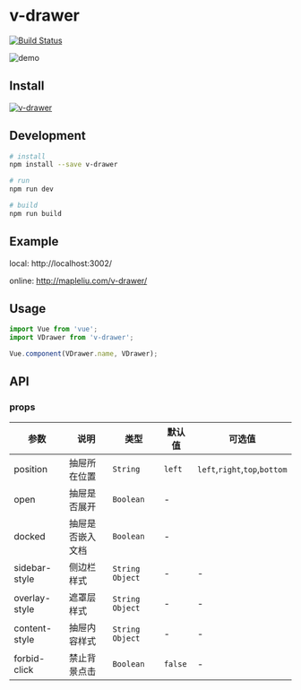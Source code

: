 # v-drawer
[![Build Status](https://travis-ci.org/liujian10/v-drawer.svg?branch=master)](https://travis-ci.org/liujian10/v-drawer)

![demo](https://cdn.jsdelivr.net/npm/v-drawer@1.0.9/assets/sheet.jpg)

## Install

[![v-drawer](https://nodei.co/npm/v-drawer.png)](https://npmjs.org/package/v-drawer)

## Development

```bash
# install
npm install --save v-drawer

# run
npm run dev

# build
npm run build
```

## Example

local: http://localhost:3002/

online: http://mapleliu.com/v-drawer/

## Usage

```js
import Vue from 'vue';
import VDrawer from 'v-drawer';

Vue.component(VDrawer.name, VDrawer);
```

## API

### props

| 参数 | 说明 | 类型 | 默认值 | 可选值 |
|-----------|-----------|-----------|-------------|-------------|
| position | 抽屉所在位置 | `String` | `left` | `left`,`right`,`top`,`bottom` |
| open | 抽屉是否展开 | `Boolean` | - |
| docked | 抽屉是否嵌入文档 | `Boolean` | - |
| sidebar-style | 侧边栏样式 | `String` `Object` | - | - |
| overlay-style | 遮罩层样式 | `String` `Object`| - | - |
| content-style | 抽屉内容样式 | `String` `Object`| - | - |
| forbid-click | 禁止背景点击 | `Boolean` | `false` | - |
